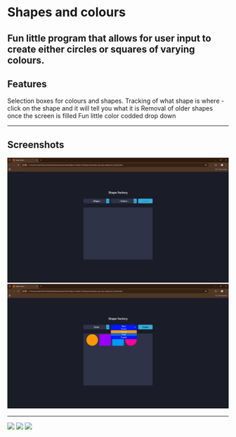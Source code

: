 # Shapes and colours
Fun little program that allows for user input to create either circles or squares
of varying colours. 
---

## Features

Selection boxes for colours and shapes.
Tracking of what shape is where - click on the shape and it will tell you what it is
Removal of older shapes once the screen is filled
Fun little color codded drop down


---

## Screenshots

![App Screenshot](./assets/img/screenshot-1.png)
![App Screenshot](./assets/img/screenshot-2.png)

---
<p float="left">
  <img
  src="https://img.shields.io/badge/javascript-grey?style=for-the-badge&logo=javascript"
  />
  <img 
  src="https://img.shields.io/badge/html5-%23E34F26.svg?style=for-the-badge&logo=html5&logoColor=white" width="100" 
  />
  <img 
  src="https://img.shields.io/badge/css3-%231572B6.svg?style=for-the-badge&logo=css3&logoColor=white" width="85" 
  /> 
</p>